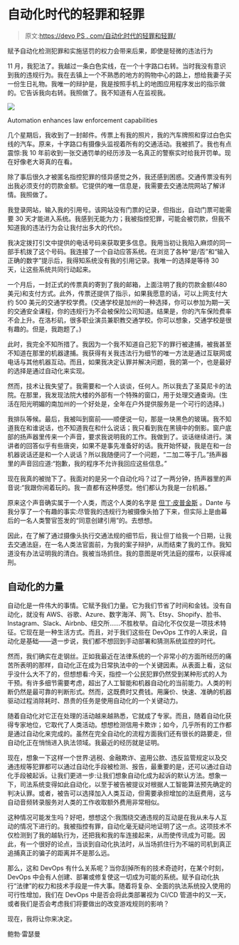 # 自动化时代的轻罪和轻罪

> 原文:[https://devo PS . com/自动化时代的轻罪和轻罪/](https://devops.com/minor-crimes-and-misdemeanors-in-the-age-of-automation/)

赋予自动化检测犯罪和实施惩罚的权力会带来后果，即使是轻微的违法行为

11 月，我犯法了。我越过一条白色实线，在一个十字路口右转。当时我没有意识到我的违规行为。我在去镇上一个不熟悉的地方的购物中心的路上，想给我妻子买一份生日礼物。我唯一的辩护是，我是按照手机上的地图应用程序发出的指示做的。它告诉我向右转。我照做了。我不知道有人在监视我。

![](../Images/efcc9e3fa29333972c571c6c2a27f028.png)

Automation enhances law enforcement capabilities

几个星期后，我收到了一封邮件。传票上有我的照片，我的汽车牌照和穿过白色实线的汽车。原来，十字路口有摄像头监视着所有的交通活动。我被抓了。我也有点震惊:我 10 年前收到一张交通罚单的经历涉及一名真正的警察实时给我开罚单。现在好像老大哥真的在看。

除了事后很久才被匿名指控犯罪的怪异感觉之外，我还感到困惑。交通传票没有列出我必须支付的罚款金额。它提供的唯一信息是，我需要去交通法院网站了解详情。我照做了。

我登录网站，输入我的引用号。该网站没有门票的记录，但指出，自动门票可能需要 30 天才能进入系统。我感到无能为力；我被指控犯罪，可能会被罚款，但我不知道我的违法行为会让我付出多大的代价。

我决定拨打引文中提供的电话号码来获取更多信息。我用当初让我陷入麻烦的同一部手机拨了这个号码。我连接了一个自动应答系统。在浏览了各种“是/否”和“输入正确的数字”提示后，我得知系统没有我的引用记录。我唯一的选择是等待 30 天，让这些系统共同行动起来。

一个月后，一封正式的传票真的寄到了我的邮箱，上面注明了我的罚款金额(480 美元)和支付方式。此外，传票还提供了指示，如果我愿意的话，可以上网支付大约 500 美元的交通学校学费。(交通学校是加州的一种选择，你可以参加为期一天的交通安全课程，你的违规行为不会被保险公司知道。结果是，你的汽车保险费率不会上升。在洛杉矶，很多职业演员兼职教交通学校。你可以想象，交通学校是很有趣的。但是，我跑题了。)

此时，我完全不知所措了。我因为一个我不知道自己犯下的罪行被逮捕，被我甚至不知道在那里的机器逮捕。我获得有关我违法行为细节的唯一方法是通过互联网或电话与其他机器互动。而且，如果我决定认罪并解决问题，我的第一个，也是最好的选择是通过自动化来实现。

然而，技术让我失望了。我需要和一个人谈谈，任何人。所以我去了圣莫尼卡的法院。在那里，我发现法院大楼的外部有一个特殊的窗口，用于处理交通查询。(生活在阳光明媚的南加州的一个好处是，全年在户外提供服务是一个可行的选择。)

我排队等候。最后，我被叫到窗前——顺便说一句，那是一块黑色的玻璃。我不知道我在和谁说话，也不知道我在和什么说话；我只看到我在黑镜中的倒影。窗户底部的扬声器里传来一个声音，要求我说明我的工作。我做到了。谈话继续进行。演讲者的回答似乎有些唐突，如果不是事先准备好的话。我开始怀疑，我是在和一台机器说话还是和一个人说话？所以我随便问了一个问题，“二加二等于几。”扬声器里的声音回应道:“抱歉，我的程序不允许我回应这些信息。”

现在我真的被抛下了。我面对的是另一个自动化吗？过了一两分钟，扬声器里的声音说:“我跟你闹着玩的。我一直都有这种感觉。他们都认为我是一台机器。”

原来这个声音确实属于一个人类，而这个人类的名字是 [但丁·皮普金斯](https://twitter.com/hdtayfilms) 。Dante 与我分享了一个有趣的事实:尽管我的违规行为被摄像头拍了下来，但实际上是由幕后的一名人类警官签发的“同意创建引用”的。去想想。

因此，在了解了通过摄像头执行交通法规的细节后，我让但丁给我一个日期，让我去交通法庭，在一名人类法官面前，为我的案子辩护，从而结束了我的工作。我知道没有办法证明我的清白。我被当场抓住。我的意图是听凭法庭的摆布，以获得减刑。

## 自动化的力量

自动化是一件伟大的事情。它赋予我们力量。它为我们节省了时间和金钱。没有自动化，就没有 AWS、谷歌、Azure、数字海洋、网飞、Etsy、Shopify、脸书、Instagram、Slack、Airbnb、纽交所……不胜枚举。自动化不仅仅是一项技术特征。它现在是一种生活方式。而且，对于我们这些在 DevOps 工作的人来说，自动化是基础——退一步说，我们都不想回到手动部署和猜测系统监控的时代。

然而，我们确实在走钢丝。正如我最近在法律系统的一个非常小的方面所经历的痛苦所表明的那样，自动化正在成为日常执法中的一个关键因素。从表面上看，这似乎没什么大不了的，但想想看:今天，指控一个公民犯罪仍然受到某种形式的人为干预。有许多细节需要考虑，超出了人工智能和机器自动化的当前能力。人类的判断仍然是最可靠的判断形式。然而，这既费时又费钱。用廉价、快速、准确的机器驱动过程消除耗时、昂贵的任务是使用自动化的一个关键动力。

随着自动化对它正在处理的活动越来越熟悉，它就成了专家。而且，随着自动化获得专家地位，它取代了人类活动。想想检测信用卡欺诈；如今，几乎所有的工作都是通过自动化来完成的。虽然在完全自动化的流程方面我们还有很长的路要走，但自动化正在悄悄进入执法领域。我最近的经历就是证明。

现在，想象一下这样一个世界:逃税、金融欺诈、盗用公款、违反监管规定以及交通违规等犯罪都可以通过自动化手段被检测、报告，最重要的是，还可以通过自动化手段被起诉。让我们更进一步:让我们想象自动化成为起诉的默认方法。想象一下，司法系统变得如此自动化，以至于被告被提议对根据人工智能算法预先确定的判决认罪。或者，被告可以选择加入人类互动，但需要承担增加的法庭费用，这与自动音频转录服务对人类的工作收取额外费用非常相似。

这种情况可能发生吗？好吧，想想这个:我围绕交通违规的互动是在我从未与人互动的情况下进行的。我被指控有罪，自动化毫无疑问地证明了这一点。这项技术不仅检测到了我的越轨行为，还把我和我的车连接起来，从而使传讯成为可能。因此，有一个很好的论点，当谈到自动化执法时，从当场抓住行为不端的司机到真正追捕真正的骗子的距离并不是那么远。

那么，这和 DevOps 有什么关系呢？当你刮掉所有的技术奇迹时，在某个时刻，DevOps 中会有人创建、部署或修复使这一切成为可能的系统。赋予自动化执行“法律”的权力和技术手段是一件大事。随着将复杂、全面的执法系统投入使用的可行性增加，我们在 DevOps 中是否会将此类部署视为 CI/CD 管道中的又一天，或者我们是否会考虑我们将要做出的改变游戏规则的影响？

现在，我将让你来决定。

鲍勃·雷瑟曼